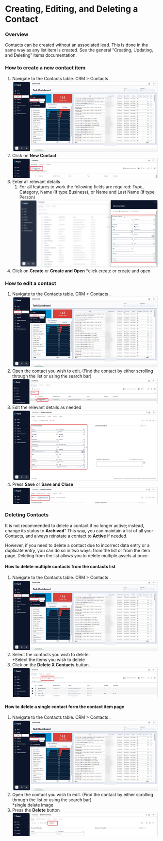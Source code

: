 # Creating, Editing, and Deleting a Contact

### Overview

Contacts can be created without an associated lead. This is done in the same way as any list item is created. See the general “Creating, Updating, and Deleting” items documentation.

### How to create a new contact item

1. Navigate to the Contacts table. CRM &gt; Contacts .  
    ![Navigate to Contacts](<Side bar navigate to Contacts.png>)
2. Click on **New Contact**.  
    ![Create new contact](<Create new contact.png>)
3. Enter all relevant details 
    1. For all features to work the following fields are required: Type, Category, Name (if type Business), or Name and Last Name (if type Person)  
        ![Fill out new contact form](<Fill out new contact form.png>)
4. Click on **Create** or **Create and Open**
    *click create or create and open

### How to edit a contact

1. Navigate to the Contacts table. CRM &gt; Contacts .  
    ![Navigate to Contacts](<Side bar navigate to Contacts.png>)
2. Open the contact you wish to edit. (Find the contact by either scrolling through the list or using the search bar)  
    ![Open the contact you wish to edit](<Open the contact you wish to edit.png>)
3. Edit the relevant details as needed  
    ![Edit the relevent details as needed](<Edit the relevent details as needed.png>)
4. Press **Save** or ****Save and Close**** ![Save or save and close](<Save or save and close.png>)

### Deleting Contacts

It is not recommended to delete a contact if no longer active; instead, change its status to **Archived**" This way, you can maintain a list of all your Contacts, and always reinstate a contact to **Active** if needed.

However, if you need to delete a contact due to incorrect data entry or a duplicate entry, you can do so in two ways: from the list or from the item page. Deleting from the list allows you to delete multiple assets at once.

#### How to delete multiple contacts from the contacts list

1. Navigate to the Contacts table. CRM &gt; Contacts .  
    ![Navigate to Contacts](<Side bar navigate to Contacts.png>)
2. Select the contacts you wish to delete.  
    *Select the items you wish to delete
3. Click on the **Delete X Contacts** button.  
    ![Multiple delete button](<Multiple delete button.png>)

#### How to delete a single contact form the contact item page

1. Navigate to the Contacts table. CRM &gt; Contacts .  
    ![Navigate to Contacts](<Side bar navigate to Contacts.png>)
2. Open the contact you wish to edit. (Find the contact by either scrolling through the list or using the search bar)  
    *single delete image
3. Press the **Delete** button  
    ![Delete button](<Delete button.png>)